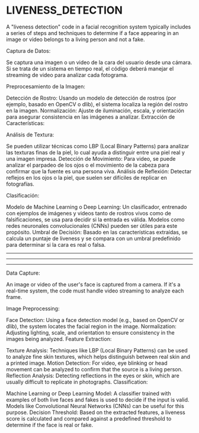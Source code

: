 # LIVENESS_DETECTION
 A "liveness detection" code in a facial recognition system typically includes a series of steps and techniques to determine if a face appearing in an image or video belongs to a living person and not a fake. 


Captura de Datos:

Se captura una imagen o un video de la cara del usuario desde una cámara.
Si se trata de un sistema en tiempo real, el código deberá manejar el streaming de video para analizar cada fotograma.


Preprocesamiento de la Imagen:

Detección de Rostro: Usando un modelo de detección de rostros (por ejemplo, basado en OpenCV o dlib), el sistema localiza la región del rostro en la imagen.
Normalización: Ajuste de iluminación, escala, y orientación para asegurar consistencia en las imágenes a analizar.
Extracción de Características:


Análisis de Textura: 

Se pueden utilizar técnicas como LBP (Local Binary Patterns) para analizar las texturas finas de la piel, lo cual ayuda a distinguir entre una piel real y una imagen impresa.
Detección de Movimiento: Para video, se puede analizar el parpadeo de los ojos o el movimiento de la cabeza para confirmar que la fuente es una persona viva.
Análisis de Reflexión: Detectar reflejos en los ojos o la piel, que suelen ser difíciles de replicar en fotografías.


Clasificación:

Modelo de Machine Learning o Deep Learning: Un clasificador, entrenado con ejemplos de imágenes y videos tanto de rostros vivos como de falsificaciones, se usa para decidir si la entrada es válida. Modelos como redes neuronales convolucionales (CNNs) pueden ser útiles para este propósito.
Umbral de Decisión: Basado en las características extraídas, se calcula un puntaje de liveness y se compara con un umbral predefinido para determinar si la cara es real o falsa.

------------------------------------------------------------------------------------------------------------------------------------------------------------------------------
------------------------------------------------------------------------------------------------------------------------------------------------------------------------------
------------------------------------------------------------------------------------------------------------------------------------------------------------------------------

Data Capture:

An image or video of the user's face is captured from a camera. If it's a real-time system, the code must handle video streaming to analyze each frame.

Image Preprocessing:

Face Detection: Using a face detection model (e.g., based on OpenCV or dlib), the system locates the facial region in the image.
Normalization: Adjusting lighting, scale, and orientation to ensure consistency in the images being analyzed.
Feature Extraction:

Texture Analysis: Techniques like LBP (Local Binary Patterns) can be used to analyze fine skin textures, which helps distinguish between real skin and a printed image.
Motion Detection: For video, eye blinking or head movement can be analyzed to confirm that the source is a living person.
Reflection Analysis: Detecting reflections in the eyes or skin, which are usually difficult to replicate in photographs.
Classification:

Machine Learning or Deep Learning Model: A classifier trained with examples of both live faces and fakes is used to decide if the input is valid. Models like Convolutional Neural Networks (CNNs) can be useful for this purpose.
Decision Threshold: Based on the extracted features, a liveness score is calculated and compared against a predefined threshold to determine if the face is real or fake.

